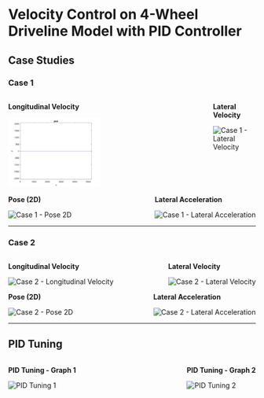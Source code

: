 # Velocity Control on 4-Wheel Driveline Model with PID Controller

## Case Studies

### Case 1
<div style="display: flex; justify-content: space-between;">
    <div>
        <p><strong>Longitudinal Velocity</strong></p>
        <img src="Results/case1/pose.jpg" alt="Case 1 - Longitudinal Velocity" width="45%">
    </div>
    <div>
        <p><strong>Lateral Velocity</strong></p>
        <img src="path/to/case1_lateral.png" alt="Case 1 - Lateral Velocity" width="45%">
    </div>
</div>

<div style="display: flex; justify-content: space-between;">
    <div>
        <p><strong>Pose (2D)</strong></p>
        <img src="path/to/case1_pose2d.png" alt="Case 1 - Pose 2D" width="45%">
    </div>
    <div>
        <p><strong>Lateral Acceleration</strong></p>
        <img src="path/to/case1_lateral_acceleration.png" alt="Case 1 - Lateral Acceleration" width="45%">
    </div>
</div>

---

### Case 2
<div style="display: flex; justify-content: space-between;">
    <div>
        <p><strong>Longitudinal Velocity</strong></p>
        <img src="path/to/case2_longitudinal.png" alt="Case 2 - Longitudinal Velocity" width="45%">
    </div>
    <div>
        <p><strong>Lateral Velocity</strong></p>
        <img src="path/to/case2_lateral.png" alt="Case 2 - Lateral Velocity" width="45%">
    </div>
</div>

<div style="display: flex; justify-content: space-between;">
    <div>
        <p><strong>Pose (2D)</strong></p>
        <img src="path/to/case2_pose2d.png" alt="Case 2 - Pose 2D" width="45%">
    </div>
    <div>
        <p><strong>Lateral Acceleration</strong></p>
        <img src="path/to/case2_lateral_acceleration.png" alt="Case 2 - Lateral Acceleration" width="45%">
    </div>
</div>

---

## PID Tuning
<div style="display: flex; justify-content: space-between;">
    <div>
        <p><strong>PID Tuning - Graph 1</strong></p>
        <img src="path/to/pid_tuning1.png" alt="PID Tuning 1" width="45%">
    </div>
    <div>
        <p><strong>PID Tuning - Graph 2</strong></p>
        <img src="path/to/pid_tuning2.png" alt="PID Tuning 2" width="45%">
    </div>
</div>
